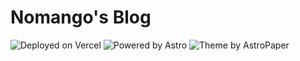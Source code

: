 # Nomango's Blog

![Deployed on Vercel](https://therealsujitk-vercel-badge.vercel.app/?app=blog-nomango&style=for-the-badge)
![Powered by Astro](https://img.shields.io/badge/Astro-Powered-eee7f4?style=for-the-badge&logo=astro)
![Theme by AstroPaper](https://img.shields.io/badge/Theme-AstroPaper-blue?style=for-the-badge)
